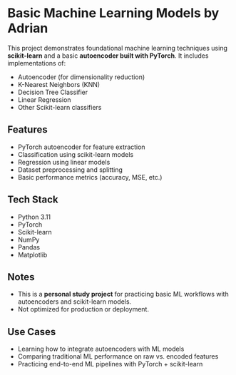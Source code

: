 # Basic Machine Learning Models by Adrian

This project demonstrates foundational machine learning techniques using **scikit-learn** and a basic **autoencoder built with PyTorch**. It includes implementations of:

- Autoencoder (for dimensionality reduction)
- K-Nearest Neighbors (KNN)
- Decision Tree Classifier
- Linear Regression
- Other Scikit-learn classifiers

## Features

- PyTorch autoencoder for feature extraction  
- Classification using scikit-learn models  
- Regression using linear models  
- Dataset preprocessing and splitting  
- Basic performance metrics (accuracy, MSE, etc.)

## Tech Stack

- Python 3.11  
- PyTorch 
- Scikit-learn  
- NumPy
- Pandas
- Matplotlib  


## Notes

- This is a **personal study project** for practicing basic ML workflows with autoencoders and scikit-learn models.  
- Not optimized for production or deployment.  

## Use Cases

- Learning how to integrate autoencoders with ML models  
- Comparing traditional ML performance on raw vs. encoded features  
- Practicing end-to-end ML pipelines with PyTorch + scikit-learn
